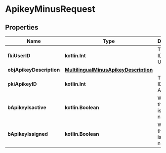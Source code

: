
# ApikeyMinusRequest

## Properties
Name | Type | Description | Notes
------------ | ------------- | ------------- | -------------
**fkiUserID** | **kotlin.Int** | The unique ID of the User | 
**objApikeyDescription** | [**MultilingualMinusApikeyDescription**](MultilingualMinusApikeyDescription.md) |  | 
**pkiApikeyID** | **kotlin.Int** | The unique ID of the Apikey |  [optional]
**bApikeyIsactive** | **kotlin.Boolean** | Whether the apikey is active or not |  [optional]
**bApikeyIssigned** | **kotlin.Boolean** | Whether the apikey is signed or not |  [optional]



